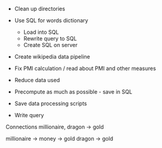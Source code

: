 * Clean up directories
* Use SQL for words dictionary
    * Load into SQL
    * Rewrite query to SQL
    * Create SQL on server

* Create wikipedia data pipeline
* Fix PMI calculation / read about PMI and other measures
* Reduce data used
* Precompute as much as possible - save in SQL
* Save data processing scripts
* Write query

Connections
millionaire, dragon -> gold

millionaire -> money -> gold
dragon -> gold